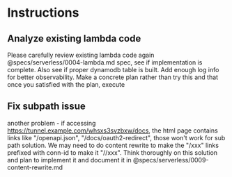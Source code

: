 # Instructions

## Analyze existing lambda code

Please carefully review existing lambda code again @specs/serverless/0004-lambda.md spec, see if implementation is complete. Also see if proper dynamodb table is built. Add enough log info for better observability. Make a concrete plan rather than try this and that once you satisfied with the plan, execute

## Fix subpath issue

another problem - if accessing <https://tunnel.example.com/whsxs3svzbxw/docs>, the html page contains links like "/openapi.json", "/docs/oauth2-redirect", those won't work for sub path solution. We may need to do content rewrite to make the "/xxx" links prefixed with conn-id to make it "/<conn-id>/xxx". Think thoroughly on this solution and plan to implement it and document it in @specs/serverless/0009-content-rewrite.md
